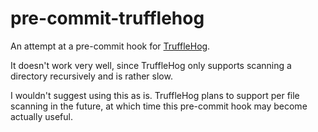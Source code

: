 # pre-commit-trufflehog

An attempt at a pre-commit hook for [TruffleHog](https://github.com/trufflesecurity/trufflehog).

It doesn't work very well, since TruffleHog only supports scanning a directory recursively and is rather slow.

I wouldn't suggest using this as is. TruffleHog plans to support per file scanning in the future, at which time this pre-commit hook may become actually useful.